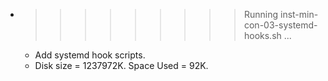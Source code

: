 * >>>>>>>>> Running inst-min-con-03-systemd-hooks.sh ...
  * Add systemd hook scripts.
  * Disk size = 1237972K. Space Used = 92K.
